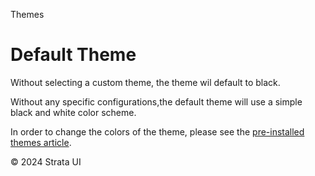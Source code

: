 <p class="section-text">Themes</p>

# Default Theme

Without selecting a custom theme, the theme wil default to black.

Without any specific configurations,the default theme will use a simple black and white color scheme.

In order to change the colors of the theme, please see the [pre-installed themes article](/themes/preinstalled-themes.md).

<div class="footer">
  <p>&copy; 2024 Strata UI</p>
</div>
